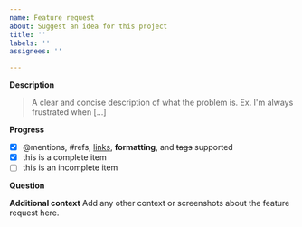 ```yaml
---
name: Feature request
about: Suggest an idea for this project
title: ''
labels: ''
assignees: ''

---
```


**Description**
>A clear and concise description of what the problem is. Ex. I'm always frustrated when [...]

**Progress**
- [x] @mentions, #refs, [links](), **formatting**, and <del>tags</del> supported
- [x] this is a complete item
- [ ] this is an incomplete item

**Question**

**Additional context**
Add any other context or screenshots about the feature request here.
